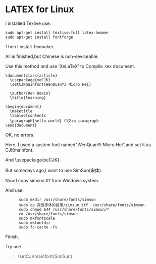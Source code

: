 # LATEX for Linux

I installed Texlive use:
```
sudo apt-get install texlive-full latex-beamer
sudo apt-get install fontforge
```
Then I install Texmaker.

All is finished,but Chinese is non-seviceable.

Use this method and use 'XeLaTeX' to Compile .tex document.

```
\documentclass{article}
  \usepackage{xeCJK}
  \setCJKmainfont{WenQuanYi Micro Hei}

  \author{Ren Dexin}
  \title{learning}

\begin{document}
  \maketitle
  \tableofcontents
  \paragraph{hello world} 中文is paragraph
\end{document}
```

OK, no errors.

Here, I used a system font named"WenQuanYi Micro Hei",and set it as CJKmainfont.

And \usepackage{xeCJK}


But somedays ago,I want to use SimSun(宋体).

Now,I copy simsun.ttf from Windows system.

And use:

```
      sudo mkdir /usr/share/fonts/simsun
      sudo cp 存放字体的目录/simsun.ttf  /usr/share/fonts/simsun
      sudo chmod 644 /usr/share/fonts/simsun/*
      cd /usr/share/fonts/simsun
      sudo mkfontscale
      sudo mkfontdir
      sudo fc-cache -fv
```
Finish.

Try use 
> \setCJKmainfont{SimSun}

